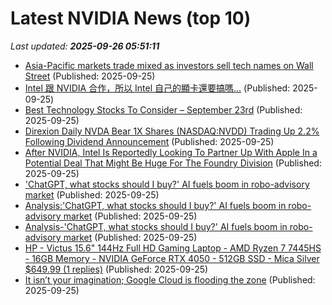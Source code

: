 # Latest NVIDIA News (top 10)
_Last updated: **2025-09-26 05:51:11**_

- [Asia-Pacific markets trade mixed as investors sell tech names on Wall Street](https://biztoc.com/x/1934de9f3225d901) (Published: 2025-09-25)
- [Intel 跟 NVIDIA 合作，所以 Intel 自己的顯卡還要搞嗎...](https://blog.gslin.org/archives/2025/09/25/12636/intel-%e8%b7%9f-nvidia-%e5%90%88%e4%bd%9c%ef%bc%8c%e6%89%80%e4%bb%a5-intel-%e8%87%aa%e5%b7%b1%e7%9a%84%e9%a1%af%e5%8d%a1%e9%82%84%e8%a6%81%e6%90%9e%e5%97%8e/) (Published: 2025-09-25)
- [Best Technology Stocks To Consider – September 23rd](https://www.etfdailynews.com/2025/09/25/best-technology-stocks-to-consider-september-23rd/) (Published: 2025-09-25)
- [Direxion Daily NVDA Bear 1X Shares (NASDAQ:NVDD) Trading Up 2.2% Following Dividend Announcement](https://www.etfdailynews.com/2025/09/25/direxion-daily-nvda-bear-1x-shares-nasdaqnvdd-trading-up-2-2-following-dividend-announcement/) (Published: 2025-09-25)
- [After NVIDIA, Intel Is Reportedly Looking To Partner Up With Apple In a Potential Deal That Might Be Huge For The Foundry Division](https://wccftech.com/after-nvidia-intel-is-reportedly-looking-to-partner-up-with-apple/) (Published: 2025-09-25)
- ['ChatGPT, what stocks should I buy?' AI fuels boom in robo-advisory market](https://economictimes.indiatimes.com/tech/artificial-intelligence/chatgpt-what-stocks-should-i-buy-ai-fuels-boom-in-robo-advisory-market/articleshow/124105349.cms) (Published: 2025-09-25)
- [Analysis:'ChatGPT, what stocks should I buy?' AI fuels boom in robo-advisory market](https://www.channelnewsasia.com/business/analysischatgpt-what-stocks-should-i-buy-ai-fuels-boom-in-robo-advisory-market-5368321) (Published: 2025-09-25)
- [Analysis-'ChatGPT, what stocks should I buy?' AI fuels boom in robo-advisory market](https://finance.yahoo.com/news/analysis-chatgpt-stocks-buy-ai-050255972.html) (Published: 2025-09-25)
- [HP - Victus 15.6" 144Hz Full HD Gaming Laptop - AMD Ryzen 7 7445HS - 16GB Memory - NVIDIA GeForce RTX 4050 - 512GB SSD - Mica Silver $649.99 (1 replies)](https://slickdeals.net/f/18632578-hp-victus-15-6-144hz-full-hd-gaming-laptop-amd-ryzen-7-7445hs-16gb-memory-nvidia-geforce-rtx-4050-512gb-ssd-mica-silver-649-99) (Published: 2025-09-25)
- [It isn’t your imagination; Google Cloud is flooding the zone](https://biztoc.com/x/c71884b8ee789f06) (Published: 2025-09-25)

